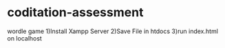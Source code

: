 # coditation-assessment
wordle game
1)Install Xampp Server
2)Save File in htdocs
3)run index.html on localhost
